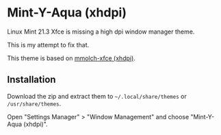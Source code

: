 # Mint-Y-Aqua (xhdpi)

Linux Mint 21.3 Xfce is missing a high dpi window manager theme.

This is my attempt to fix that.

This theme is based on [mmolch-xfce (xhdpi)](https://github.com/mmolch/mmolch-xfce).

## Installation

Download the zip and extract them to `~/.local/share/themes` or `/usr/share/themes`.

Open "Settings Manager" > "Window Management" and choose "Mint-Y-Aqua (xhdpi)".
